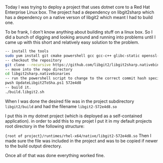 Today I was trying to deploy a project that uses dotnet core to a Red Hat Enterprise Linux box.  The project had a dependency on libgit2sharp which has a dependency on a native verson of libgit2 which meant I had to build one.

To be frank, I don't know anything about building stuff on a linux box.  So I did a bunch of digging and looking around and running into problems until I came up with this short and relatively easy solution to the problem.

```sh
-- install the tools
sudo yum install git cmake powershell gcc gcc-c++ glibc-static openssl-devel
-- checkout the repository
git clone --recursive https://github.com/libgit2/libgit2sharp.nativebinaries
-- move into the repo directory
cd libgit2sharp.nativebinaries
-- run the powershell script to change to the correct commit hash specified by libgit2sharp
pwsh UpdateLibgit2ToSha.ps1 572e4d8
-- build it.
./build.libgit2.sh
```

When I was done the desired file was in the project subdirectory `libgit2/build` and had the filename `libgit2-572e4d8.so`

I put this in my dotnet project (which is deployed as a self-contained application).  in order to add this to my projet I put it in my default projects root directory in the following structure:

`{root of project}/runtimes/rhel-x64/native/libgit2-572e4d8.so`  Then I made sure the file was included in the project and was to be copied if newer to the build output directory.

Once all of that was done everything worked fine.

